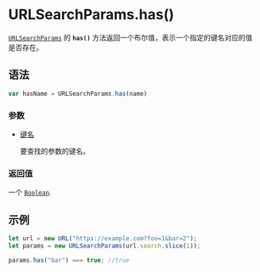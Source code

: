 # URLSearchParams.has()

[`URLSearchParams`](https://developer.mozilla.org/zh-CN/docs/Web/API/URLSearchParams) 的 **`has()`** 方法返回一个布尔值，表示一个指定的键名对应的值是否存在。

## 语法

```js
var hasName = URLSearchParams.has(name)
```

### 参数

-   [键名](https://developer.mozilla.org/zh-CN/docs/Web/API/URLSearchParams/has#键名)

    要查找的参数的键名。

### 返回值

一个 [`Boolean`](https://developer.mozilla.org/zh-CN/docs/Web/JavaScript/Reference/Global_Objects/Boolean).

## 示例

```js
let url = new URL("https://example.com?foo=1&bar=2");
let params = new URLSearchParams(url.search.slice(1));

params.has("bar") === true; //true
```